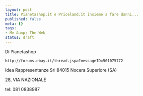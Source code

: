 ```yaml
--- 
layout: post
title: Pianetashop.it e Priceland.it insieme a fare danni...
published: false
meta: {}
tags: 
- Me &amp; The Web
status: draft
---
```

Di Pianetashop

    http://forums.ebay.it/thread.jspa?messageID=501075772 

Idea Rappresentanze Srl
84015 Nocera Superiore (SA)

28, VIA NAZIONALE

tel: 081 0838987

 
